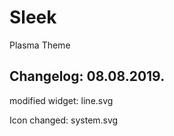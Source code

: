 # Sleek
Plasma Theme

Changelog: 08.08.2019.
---------------------

modified widget: line.svg

Icon changed: system.svg

